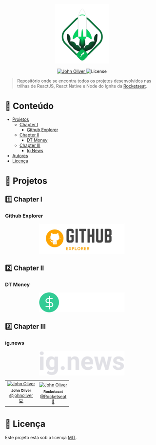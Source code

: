 <p align="center">
   <img src="https://raw.githubusercontent.com/JohnOliver23/Ignite/main/%40assets/img/logo.svg" alt="Ignite" width="180"/>
</p>

<p align="center">
   <a href="https://www.linkedin.com/in/john-oliver-944950aa/">
      <img alt="John Oliver" src="https://img.shields.io/badge/-John Oliver-01B755?style=flat&logo=Linkedin&logoColor=white" />
   </a>

  <img alt="License" src="https://img.shields.io/badge/license-MIT-01B755">
</p>

> Repositório onde se encontra todos os projetos desenvolvidos nas trilhas de ReactJS, React Native e Node do Ignite da [Rocketseat](https://github.com/Rocketseat).

# :pushpin: Conteúdo

- [Projetos](#rocket-projetos)
  - [Chapter I](#one-chapter-i)
    - [Github Explorer](#github-explorer)
  - [Chapter II](#two-chapter-ii)
    - [DT Money](#dt-money)
  - [Chapter III](#three-chapter-iii)
    - [Ig News ](#ig-news)
- [Autores](#computer-autores)
- [Licença](#closed_book-licença)

# :rocket: Projetos

## :one: Chapter I

### Github Explorer

<p align="center">
  <a href="https://github.com/JohnOliver23/Ignite/tree/main/ReactJS/01-github-explorer">
     <img src="https://raw.githubusercontent.com/tavareshenrique/ignite-reactjs/4c7f87360221a18410d3c19434bf6bef8afc3501/01-github-explorer/assets/img/logo.svg" alt="Github Explorer" width="280"/>
   </a>
</p>

## :two: Chapter II

### DT Money

<p align="center">
  <a href="https://github.com/JohnOliver23/Ignite/tree/main/ReactJS/02-dt-money">
     <img src="https://raw.githubusercontent.com/tavareshenrique/ignite-reactjs/a68fa5dbdd2952a73fcc6df5c88c1fc3c7cdd4b8/02-dtmoney/src/assets/logo.svg" alt="DT Money" width="280"/>
   </a>
</p>

## :two: Chapter III

### ig.news

<p align="center">
  <a href="https://github.com/JohnOliver23/Ignite/tree/main/ReactJS/03-ig-news">
     <img src="https://raw.githubusercontent.com/tavareshenrique/ignite-reactjs/aefbfbe096e8817899c9f2b731aef8e4f130d26e/03-ignews/public/images/logo.svg" alt="ig.news" width="280"/>
   </a>
</p>

<table>
  <tr>
    <td align="center">
      <a href="http://github.com/JohnOliver23/">
        <img src="https://avatars.githubusercontent.com/u/25158632?s=400&u=c62bd4924fe6fb5f28cc50827dbafd560584eed7&v=4" width="100px;" alt="John Oliver"/>
        <br />
        <sub>
          <b>John Oliver</b>
        </sub>
       </a>
       <br />
       <a href="https://www.linkedin.com/in/john-oliver-944950aa/" title="Linkedin">@johnoliver</a>
       <br />
       <a href="https://github.com/JohnOliver23/fastfeet-api/commits?author=tavareshenrique" title="Code">💻</a>
    </td>
    <td align="center">
      <a href="http://github.com/JohnOliver23/">
        <img src="https://avatars0.githubusercontent.com/u/28929274?s=200&v=4" width="100px;" alt="John Oliver"/>
        <br />
        <sub>
          <b>Rocketseat</b>
        </sub>
       </a>
       <br />
       <a href="https://github.com/Rocketseat" title="Linkedin">@Rocketseat</a>
       <br />
       <a href="https://github.com/JohnOliver23/fastfeet-api/commits?author=johnoliver" title="Creators">🚀</a>
    </td>
  </tr>
</table>

# :closed_book: Licença

Este projeto está sob a licença [MIT](./LICENSE).
